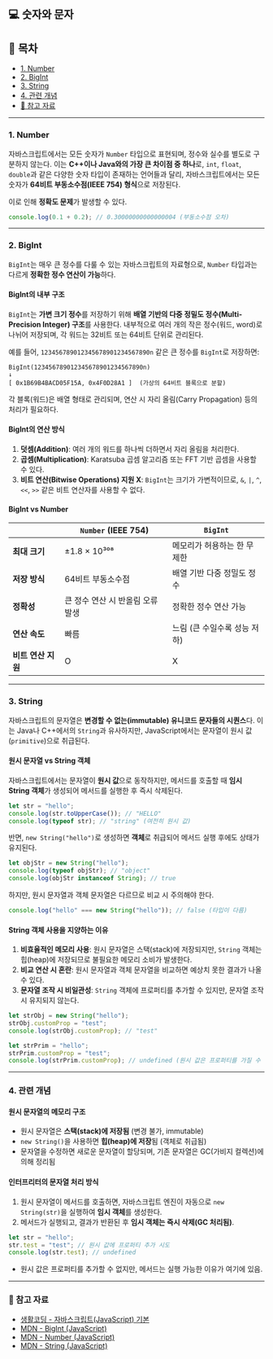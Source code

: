 ## 💻 숫자와 문자

## 📌 목차

- [1. Number](#1-number)
- [2. BigInt](#2-bigint)
- [3. String](#3-string)
- [4. 관련 개념](#4-관련-개념)
- [📌 참고 자료](#-참고-자료)

---

### **1. Number**

자바스크립트에서는 모든 숫자가 `Number` 타입으로 표현되며, 정수와 실수를 별도로 구분하지 않는다. 
이는 **C++이나 Java와의 가장 큰 차이점 중 하나**로, `int`, `float`, `double`과 같은 다양한 숫자 타입이 존재하는 언어들과 달리, 자바스크립트에서는 모든 숫자가 **64비트 부동소수점(IEEE 754) 형식**으로 저장된다.

이로 인해 **정확도 문제**가 발생할 수 있다.

```js
console.log(0.1 + 0.2); // 0.30000000000000004 (부동소수점 오차)
```

---

### **2. BigInt**

`BigInt`는 매우 큰 정수를 다룰 수 있는 자바스크립트의 자료형으로, `Number` 타입과는 다르게 **정확한 정수 연산이 가능**하다.

#### **BigInt의 내부 구조**
`BigInt`는 **가변 크기 정수**를 저장하기 위해 **배열 기반의 다중 정밀도 정수(Multi-Precision Integer) 구조**를 사용한다. 내부적으로 여러 개의 작은 정수(워드, word)로 나뉘어 저장되며, 각 워드는 32비트 또는 64비트 단위로 관리된다.

예를 들어, `123456789012345678901234567890n` 같은 큰 정수를 `BigInt`로 저장하면:

```
BigInt(123456789012345678901234567890n)
↓
[ 0x1B69B4BACD05F15A, 0x4F0D28A1 ]  (가상의 64비트 블록으로 분할)
```

각 블록(워드)은 배열 형태로 관리되며, 연산 시 자리 올림(Carry Propagation) 등의 처리가 필요하다.

#### **BigInt의 연산 방식**
1. **덧셈(Addition)**: 여러 개의 워드를 하나씩 더하면서 자리 올림을 처리한다.
2. **곱셈(Multiplication)**: Karatsuba 곱셈 알고리즘 또는 FFT 기반 곱셈을 사용할 수 있다.
3. **비트 연산(Bitwise Operations) 지원 X**: `BigInt`는 크기가 가변적이므로, `&`, `|`, `^`, `<<`, `>>` 같은 비트 연산자를 사용할 수 없다.

#### **BigInt vs Number**
|  | `Number` (IEEE 754) | `BigInt` |
|----|------------------|----------|
| **최대 크기** | ±1.8 × 10³⁰⁸ | 메모리가 허용하는 한 무제한 |
| **저장 방식** | 64비트 부동소수점 | 배열 기반 다중 정밀도 정수 |
| **정확성** | 큰 정수 연산 시 반올림 오류 발생 | 정확한 정수 연산 가능 |
| **연산 속도** | 빠름 | 느림 (큰 수일수록 성능 저하) |
| **비트 연산 지원** | O | X |

---

### **3. String**

자바스크립트의 문자열은 **변경할 수 없는(immutable) 유니코드 문자들의 시퀀스**다. 
이는 Java나 C++에서의 `String`과 유사하지만, JavaScript에서는 문자열이 원시 값(`primitive`)으로 취급된다.

#### **원시 문자열 vs String 객체**

자바스크립트에서는 문자열이 **원시 값**으로 동작하지만, 메서드를 호출할 때 **임시 String 객체**가 생성되어 메서드를 실행한 후 즉시 삭제된다.

```js
let str = "hello";
console.log(str.toUpperCase()); // "HELLO"
console.log(typeof str); // "string" (여전히 원시 값)
```

반면, `new String("hello")`로 생성하면 **객체**로 취급되어 메서드 실행 후에도 상태가 유지된다.

```js
let objStr = new String("hello");
console.log(typeof objStr); // "object"
console.log(objStr instanceof String); // true
```

하지만, 원시 문자열과 객체 문자열은 다르므로 비교 시 주의해야 한다.

```js
console.log("hello" === new String("hello")); // false (타입이 다름)
```

#### **String 객체 사용을 지양하는 이유**
1. **비효율적인 메모리 사용**: 원시 문자열은 스택(stack)에 저장되지만, `String` 객체는 힙(heap)에 저장되므로 불필요한 메모리 소비가 발생한다.
2. **비교 연산 시 혼란**: 원시 문자열과 객체 문자열을 비교하면 예상치 못한 결과가 나올 수 있다.
3. **문자열 조작 시 비일관성**: `String` 객체에 프로퍼티를 추가할 수 있지만, 문자열 조작 시 유지되지 않는다.

```js
let strObj = new String("hello");
strObj.customProp = "test";
console.log(strObj.customProp); // "test"

let strPrim = "hello";
strPrim.customProp = "test";
console.log(strPrim.customProp); // undefined (원시 값은 프로퍼티를 가질 수 없음)
```

---

### **4. 관련 개념**

#### **원시 문자열의 메모리 구조**
- 원시 문자열은 **스택(stack)에 저장됨** (변경 불가, immutable)
- `new String()`을 사용하면 **힙(heap)에 저장**됨 (객체로 취급됨)
- 문자열을 수정하면 새로운 문자열이 할당되며, 기존 문자열은 GC(가비지 컬렉션)에 의해 정리됨

#### **인터프리터의 문자열 처리 방식**
1. 원시 문자열이 메서드를 호출하면, 자바스크립트 엔진이 자동으로 `new String(str)`을 실행하여 **임시 객체**를 생성한다.
2. 메서드가 실행되고, 결과가 반환된 후 **임시 객체는 즉시 삭제(GC 처리됨)**.

```js
let str = "hello";
str.test = "test"; // 원시 값에 프로퍼티 추가 시도
console.log(str.test); // undefined
```

- 원시 값은 프로퍼티를 추가할 수 없지만, 메서드는 실행 가능한 이유가 여기에 있음.

---

### 📌 참고 자료

- [생활코딩 - 자바스크립트(JavaScript) 기본](https://www.inflearn.com/course/%EC%A7%80%EB%B0%94%EC%8A%A4%ED%81%AC%EB%A6%BD%ED%8A%B8-%EC%96%B8%EC%96%B4-%EA%B8%B0%EB%B3%B8)
- [MDN - BigInt (JavaScript)](https://developer.mozilla.org/ko/docs/Web/JavaScript/Reference/Global_Objects/BigInt)
- [MDN - Number (JavaScript)](https://developer.mozilla.org/ko/docs/Web/JavaScript/Reference/Global_Objects/Number)
- [MDN - String (JavaScript)](https://developer.mozilla.org/ko/docs/Web/JavaScript/Reference/Global_Objects/String)
